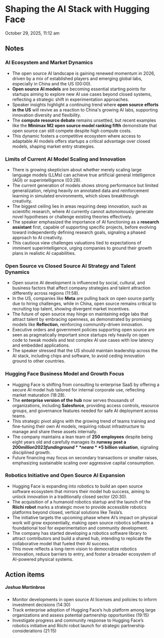 # Shaping the AI Stack with Hugging Face

October 29, 2025, 11:12 am

## Notes

### **AI Ecosystem and Market Dynamics**
- The open source AI landscape is gaining renewed momentum in 2026, driven by a mix of established players and emerging global labs, especially in China and the US (00:00).  
- **Open source AI models** are becoming essential starting points for startups aiming to explore new AI use cases beyond closed systems, reflecting a strategic shift in experimentation approaches.  
- Speaker insights highlight a continuing trend where **open source efforts in the US** will revive as a reaction to China's growing AI labs, supporting innovation diversity and flexibility.  
- The **compute resource debate** remains unsettled, but recent examples like the **Minimax M2 open source model ranking fifth** demonstrate that open source can still compete despite high compute costs.  
- This dynamic fosters a competitive ecosystem where access to adaptable AI models offers startups a critical advantage over closed models, shaping market entry strategies.
### **Limits of Current AI Model Scaling and Innovation**
- There is growing skepticism about whether merely scaling large language models (LLMs) can achieve true artificial general intelligence (AGI) or superintelligence (03:28).  
- The current generation of models shows strong performance but limited generalization, relying heavily on annotated data and reinforcement learning in simulated environments, which slows breakthrough creativity.  
- The biggest ceiling lies in areas requiring deep innovation, such as scientific research, where AI currently cannot autonomously generate novel hypotheses or challenge existing theories effectively.  
- The speaker emphasized the importance of AI functioning as a **research assistant** first, capable of supporting specific projects, before evolving toward independently defining research goals, signaling a phased approach to AI creativity.  
- This cautious view challenges valuations tied to expectations of imminent superintelligence, urging companies to ground their growth plans in realistic AI capabilities.
### **Open Source vs Closed Source AI Strategy and Talent Dynamics**
- Open source AI development is influenced by social, cultural, and business factors that affect company strategies and talent attraction differently across regions (11:58).  
- In the US, companies like **Meta** are pulling back on open source partly due to hiring challenges, while in China, open source remains critical to recruiting top talent, showing divergent market incentives.  
- The future of open source may hinge on maintaining edge labs that attract talent by embracing openness, as demonstrated by promising models like **Reflection**, reinforcing community-driven innovation.  
- Executive orders and government policies supporting open source are seen as pragmatically important since startups rely heavily on open code to tweak models and test complex AI use cases with low latency and embedded applications.  
- The speaker stressed that the US should maintain leadership across the AI stack, including chips and software, to avoid ceding innovation ground to other countries.
### **Hugging Face Business Model and Growth Focus**
- Hugging Face is shifting from consulting to enterprise SaaS by offering a secure AI model hub tailored for internal corporate use, reflecting market maturation (18:28).  
- The **enterprise version of the hub** now serves thousands of organizations, including **Salesforce**, providing access controls, resource groups, and governance features needed for safe AI deployment across teams.  
- This strategic pivot aligns with the growing trend of teams training and fine-tuning their own AI models, requiring robust infrastructure to manage and share these assets internally.  
- The company maintains a lean team of **250 employees** despite being eight years old and carefully manages its **runway post a $200 million 2023 funding round** near a **$5 billion valuation**, signaling disciplined growth.  
- Future financing may focus on secondary transactions or smaller raises, emphasizing sustainable scaling over aggressive capital consumption.
### **Robotics Initiative and Open Source AI Expansion**
- Hugging Face is expanding into robotics to build an open source software ecosystem that mirrors their model hub success, aiming to unlock innovation in a traditionally closed sector (20:30).  
- The acquisition of a humanoid robotics startup and the launch of the **Riichi robot** marks a strategic move to provide accessible robotics platforms beyond closed, vertical solutions like Tesla’s.  
- The initiative targets the upcoming phase where AI’s impact on physical work will grow exponentially, making open source robotics software a foundational tool for experimentation and community development.  
- The company has started developing a robotics software library to attract contributors and build a shared hub, intending to replicate the collaborative model that fueled their AI success.  
- This move reflects a long-term vision to democratize robotics innovation, reduce barriers to entry, and foster a broader ecosystem of AI-powered physical systems.

## Action items

##### **Joshua Martinbros**
- Monitor developments in open source AI licenses and policies to inform investment decisions (14:30)
- Track enterprise adoption of Hugging Face’s hub platform among large organizations and assess potential partnership opportunities (19:15)
- Investigate progress and community response to Hugging Face’s robotics initiative and Riichi robot launch for strategic partnership considerations (21:15)

